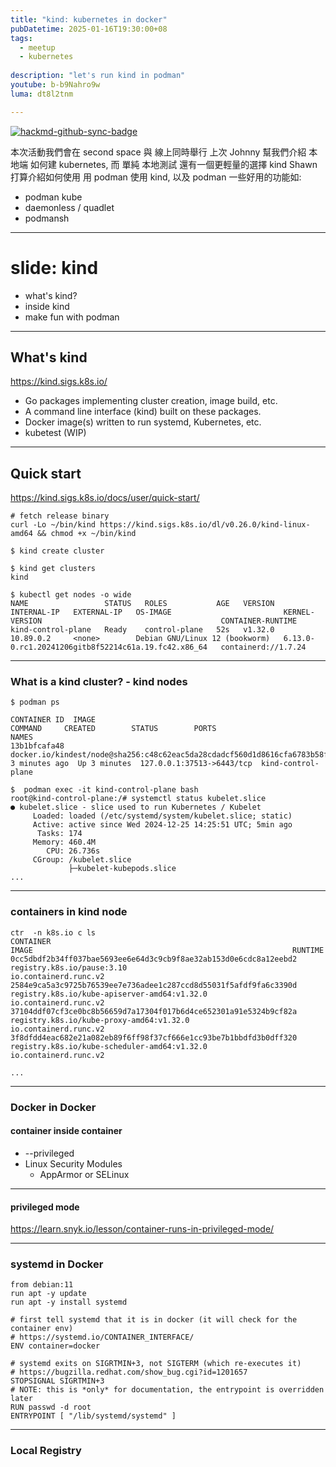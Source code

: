 ```yaml
---
title: "kind: kubernetes in docker"
pubDatetime: 2025-01-16T19:30:00+08
tags:
  - meetup
  - kubernetes
  
description: "let's run kind in podman"
youtube: b-b9Nahro9w
luma: dt8l2tnm

---
```


[![hackmd-github-sync-badge](https://hackmd.io/o6XKOGGyREyfbxsSDNveJg/badge)](https://hackmd.io/o6XKOGGyREyfbxsSDNveJg)



本次活動我們會在 second space 與 線上同時舉行
上次 Johnny 幫我們介紹 本地端 如何建 kubernetes,
而 單純 本地測試 還有一個更輕量的選擇 kind
Shawn 打算介紹如何使用 用 podman 使用 kind, 以及 podman 一些好用的功能如:

- podman kube
- daemonless / quadlet
- podmansh


---

# slide: kind

* what's kind?
* inside kind
* make fun with podman

---

## What's kind

https://kind.sigs.k8s.io/

- Go packages implementing cluster creation, image build, etc.
- A command line interface (kind) built on these packages.
- Docker image(s) written to run systemd, Kubernetes, etc.
- kubetest (WIP)

----

## Quick start

https://kind.sigs.k8s.io/docs/user/quick-start/

```
# fetch release binary
curl -Lo ~/bin/kind https://kind.sigs.k8s.io/dl/v0.26.0/kind-linux-amd64 && chmod +x ~/bin/kind
```

```
$ kind create cluster
```

```
$ kind get clusters
kind
```

```
$ kubectl get nodes -o wide
NAME                 STATUS   ROLES           AGE   VERSION   INTERNAL-IP   EXTERNAL-IP   OS-IMAGE                         KERNEL-VERSION                                        CONTAINER-RUNTIME
kind-control-plane   Ready    control-plane   52s   v1.32.0   10.89.0.2     <none>        Debian GNU/Linux 12 (bookworm)   6.13.0-0.rc1.20241206gitb8f52214c61a.19.fc42.x86_64   containerd://1.7.24
```

----

### What is a kind cluster? - kind nodes

```
$ podman ps

CONTAINER ID  IMAGE                                                                                           COMMAND     CREATED        STATUS        PORTS                      NAMES
13b1bfcafa48  docker.io/kindest/node@sha256:c48c62eac5da28cdadcf560d1d8616cfa6783b58f0d94cf63ad1bf49600cb027              3 minutes ago  Up 3 minutes  127.0.0.1:37513->6443/tcp  kind-control-plane
```

```
$  podman exec -it kind-control-plane bash
root@kind-control-plane:/# systemctl status kubelet.slice
● kubelet.slice - slice used to run Kubernetes / Kubelet
     Loaded: loaded (/etc/systemd/system/kubelet.slice; static)
     Active: active since Wed 2024-12-25 14:25:51 UTC; 5min ago
      Tasks: 174
     Memory: 460.4M
        CPU: 26.736s
     CGroup: /kubelet.slice
             ├─kubelet-kubepods.slice
...
```

----

### containers in kind node

```
ctr  -n k8s.io c ls
CONTAINER                                                           IMAGE                                                          RUNTIME
0cc5dbdf2b34ff037bae5693ee6e64d3c9cb9f8ae32ab153d0e6cdc8a12eebd2    registry.k8s.io/pause:3.10                                     io.containerd.runc.v2
2584e9ca5a3c9725b76539ee7e736adee1c287ccd8d55031f5afdf9fa6c3390d    registry.k8s.io/kube-apiserver-amd64:v1.32.0                   io.containerd.runc.v2
37104ddf07cf3ce0bc8b56659d7a17304f017b6d4ce652301a91e5324b9cf82a    registry.k8s.io/kube-proxy-amd64:v1.32.0                       io.containerd.runc.v2
3f8dfdd4eac682e21a082eb89f6ff98f37cf666e1cc93be7b1bbdfd3b0dff320    registry.k8s.io/kube-scheduler-amd64:v1.32.0                   io.containerd.runc.v2

...
```

----

### Docker in Docker
#### container inside container

- \-\-privileged
- Linux Security Modules
    - AppArmor or SELinux

----

#### privileged mode
https://learn.snyk.io/lesson/container-runs-in-privileged-mode/




---

### systemd in Docker

```
from debian:11
run apt -y update
run apt -y install systemd

# first tell systemd that it is in docker (it will check for the container env)
# https://systemd.io/CONTAINER_INTERFACE/
ENV container=docker

# systemd exits on SIGRTMIN+3, not SIGTERM (which re-executes it)
# https://bugzilla.redhat.com/show_bug.cgi?id=1201657
STOPSIGNAL SIGRTMIN+3
# NOTE: this is *only* for documentation, the entrypoint is overridden later
RUN passwd -d root
ENTRYPOINT [ "/lib/systemd/systemd" ]
```

---

### Local Registry